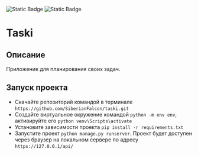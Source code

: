 ![Static Badge](https://img.shields.io/badge/Python-gray) ![Static Badge](https://img.shields.io/badge/Django_Rest_Framework-red?style=flat)

# Taski
## Описание
Приложение для планирования своих задач.

## Запуск проекта
* Скачайте репозиторий командой в терминале ```https://github.com/SiberianFalcon/taski.git```
* Создайте виртуальное окружение командой ```python -m env env```, активируйте его ```python venv\Scripts\activate```
* Установите зависимости проекта ```pip install -r requirements.txt```
* Запустите проект ```python manage.py runserver```. Проект будет доступен через браузер на локальном сервере по адресу ```https://127.0.0.1/api/```
